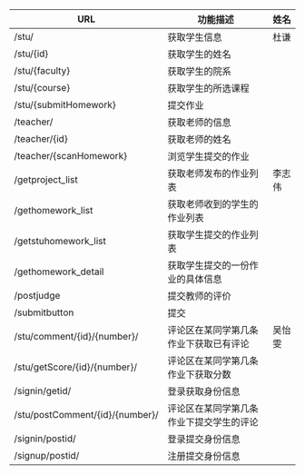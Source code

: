 URL | 功能描述|姓名
----|----|----|
 /stu/| 获取学生信息|杜谦
 /stu/{id} | 获取学生的姓名
 /stu/{faculty} |获取学生的院系
/stu/{course}|获取学生的所选课程
 /stu/{submitHomework} |提交作业
/teacher/	 |获取老师的信息
 /teacher/{id} |获取老师的姓名
/teacher/{scanHomework} |浏览学生提交的作业
/getproject_list |获取老师发布的作业列表|李志伟
/gethomework_list | 获取老师收到的学生的作业列表
/getstuhomework_list| 获取学生提交的作业列表
/gethomework_detail|获取学生提交的一份作业的具体信息
/postjudge|提交教师的评价
/submitbutton|提交
/stu/comment/{id}/{number}/ | 评论区在某同学第几条作业下获取已有评论|吴怡雯
/stu/getScore/{id}/{number}/| 评论区在某同学第几条作业下获取分数
/signin/getid/|登录获取身份信息
/stu/postComment/{id}/{number}/ | 评论区在某同学第几条作业下提交学生的评论
/signin/postid/|登录提交身份信息
/signup/postid/|注册提交身份信息
 